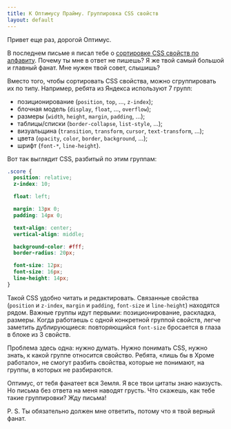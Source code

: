```yaml
---
title: К Оптимусу Прайму. Группировка CSS свойств
layout: default
---
```


Привет еще раз, дорогой Оптимус.

В последнем письме я писал тебе о [сортировке CSS свойств по алфавиту](/posts/optimus-prime-css-part-1.html). Почему ты мне в ответ не пишешь? Я же твой самый большой и главный фанат. Мне нужен твой совет, слышишь?

Вместо того, чтобы сортировать CSS свойства, можно сгруппировать их по типу. Например, ребята из Яндекса используют 7 групп:

* позиционирование (`position`, `top`, …, `z-index`);
* блочная модель (`display`, `float`, …, `overflow`);
* размеры (`width`, `height`, `margin`, `padding`, …);
* таблицы/списки (`border-collapse`, `list-style`, …);
* визуальщина (`transition`, `transform`, `cursor`, `text-transform`, …);
* цвета (`opacity`, `color`, `border`, `background`, …);
* шрифт (`font-*`, `line-height`).

Вот так выглядит CSS, разбитый по этим группам:

```css
.score {
  position: relative;
  z-index: 10;

  float: left;

  margin: 13px 0;
  padding: 14px 0;

  text-align: center;
  vertical-align: middle;

  background-color: #fff;
  border-radius: 20px;

  font-size: 12px;
  font-size: 16px;
  line-height: 14px;
}
```

Такой CSS удобно читать и редактировать. Связанные свойства (`position` и  `z-index`, `margin` и `padding`, `font-size` и `line-height`) находятся рядом. Важные группы идут первыми: позиционирование, раскладка, размеры. Когда работаешь с одной конкретной группой свойств, легче заметить дублирующиеся: повторяющийся `font-size` бросается в глаза в блоке из 3 свойств.

Проблема здесь одна: нужно думать. Нужно понимать CSS, нужно знать, к какой группе относится свойство. Ребята, «лишь бы в Хроме работало», не смогут разбить свойства, которые не понимают, на группы, в которых не разбираются.

Оптимус, от тебя фанатеет вся Земля. Я все твои цитаты знаю наизусть. Но письма без ответа на меня наводят грусть. Что скажешь, как тебе такие группировки? Жду письма!

P. S. Ты обязательно должен мне ответить, потому что я твой верный фанат.

